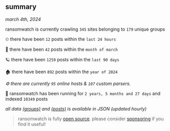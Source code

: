
## summary
_march 4th, 2024_

ransomwatch is currently crawling `345` sites belonging to `179` unique groups

⏲ there have been `12` posts within the `last 24 hours`

🦈 there have been `42` posts within the `month of march`

🪐 there have been `1259` posts within the `last 90 days`

🏚 there have been `892` posts within the `year of 2024`

_⚙️ there are currently `95` online hosts & `107` custom parsers._

🦕 ransomwatch has been running for `2 years, 5 months and 27 days` and indexed `10349` posts

_all data  [(groups)](http://ransomwhat.telemetry.ltd/groups) and [(posts)](http://ransomwhat.telemetry.ltd/posts) is available in JSON (updated hourly)_

> ransomwatch is fully [open source](https://github.com/joshhighet/ransomwatch#ransomwatch--). please consider [sponsoring](https://github.com/sponsors/joshhighet) if you find it useful!
